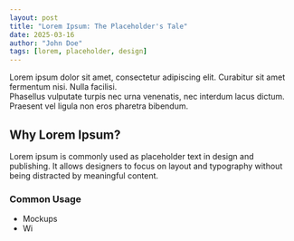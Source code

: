 ```yaml
---
layout: post
title: "Lorem Ipsum: The Placeholder's Tale"
date: 2025-03-16
author: "John Doe"
tags: [lorem, placeholder, design]
---
```


Lorem ipsum dolor sit amet, consectetur adipiscing elit. Curabitur sit amet fermentum nisi. Nulla facilisi.  
Phasellus vulputate turpis nec urna venenatis, nec interdum lacus dictum. Praesent vel ligula non eros pharetra bibendum.

## Why Lorem Ipsum?
Lorem ipsum is commonly used as placeholder text in design and publishing. It allows designers to focus on layout and typography without being distracted by meaningful content.

### Common Usage
- Mockups
- Wi
